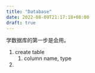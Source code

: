 ```yaml
---
title: "Database"
date: 2022-08-09T21:17:18+08:00
draft: true
---
```



学数据库的第一步是会用。

1. create table
   1. column name, type
2. 